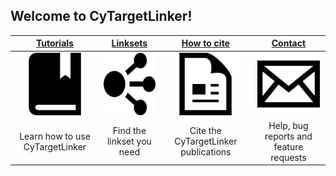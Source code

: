 ## Welcome to CyTargetLinker!

| [Tutorials](pages/tutorials) | [Linksets](pages/linksets) | [How to cite](pages/citation) | [Contact](pages/contact)  |
| :---: | :---: | :---: | :---: |
| <img src="images/tutorials-icon.png" height="100"/> | <img src="images/network-icon.png" height="100"/> | <img src="images/citation.png" height="100"/> | <img src="images/contact.png" height="100"/>
| Learn how to use CyTargetLinker | Find the linkset you need |  Cite the CyTargetLinker publications | Help, bug reports and feature requests |
